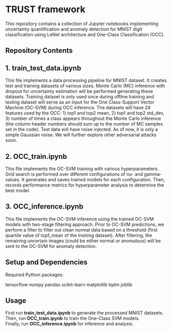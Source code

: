 # TRUST framework
This repository contains a collection of Jupyter notebooks implementing uncertainty quantification and anomaly detection for MNIST digit classification using LeNet architecture and One-Class Classification (OCC). 

## Repository Contents
## 1. train_test_data.ipynb
This file implements a data processing pipeline for MNIST dataset. It creates test and training datasets of various sizes. Monte Carlo (MC) inference with dropout for uncertainty estimation will be performed generating these datasets. Training dataset is only used once during offline training and testing dataset will serve as an input for the One Class-Support Vector Machine (OC-SVM) during OCC inference. The datasets will have 24 features used by the OCC: 1) top1 and top2 mean, 2) top1 and top2 std_dev, 3) number of times a class appears throughout the Monte Carlo inference (the column header numbers should sum up to the number of MC samples set in the code). Test data will have noise injected. As of now, it is only a simple Gaussian noise. We will further explore other adversarial attacks soon.

## 2. OCC_train.ipynb
This file implements the OC-SVM training with various hyperparameters. Grid search is performed over different configurations of nu- and gamma-values. It generates and saves trained models for each configuration. Then, records performance metrics for hyperparameter analysis to determine the best model.

## 3. OCC_inference.ipynb
This file implements the OC-SVM inference using the trained OC-SVM models with two-stage filtering approach. Prior to OC-SVM predictions, we perform a filter to filter out clean normal data based on a threshold (first quartile value of top1_mean of the training dataset). After filtering, the remaining uncertain images (could be either normal or anomalous) will be sent to the OC-SVM for anomaly detection. 

## Setup and Dependencies
Required Python packages:

tensorflow
numpy
pandas
scikit-learn
matplotlib
tqdm
joblib

## Usage
First run **train_test_data.ipynb** to generate the processed MNIST datasets. <br />
Then, run **OCC_train.ipynb** to train the One-Class SVM models. <br />
Finally, run **OCC_inference.ipynb** for inference and analysis.
